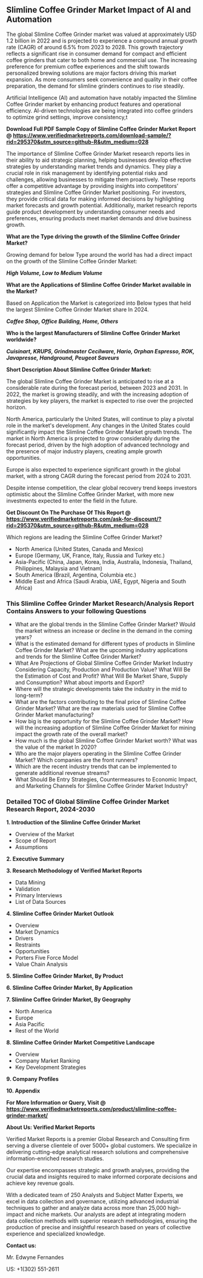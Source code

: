 <h2>Slimline Coffee Grinder Market Impact of AI and Automation</h2><p>The global Slimline Coffee Grinder market was valued at approximately USD 1.2 billion in 2022 and is projected to experience a compound annual growth rate (CAGR) of around 6.5% from 2023 to 2028. This growth trajectory reflects a significant rise in consumer demand for compact and efficient coffee grinders that cater to both home and commercial use. The increasing preference for premium coffee experiences and the shift towards personalized brewing solutions are major factors driving this market expansion. As more consumers seek convenience and quality in their coffee preparation, the demand for slimline grinders continues to rise steadily.</p><p>Artificial Intelligence (AI) and automation have notably impacted the Slimline Coffee Grinder market by enhancing product features and operational efficiency. AI-driven technologies are being integrated into coffee grinders to optimize grind settings, improve consistency,t</p><p id="" class=""><strong>Download Full PDF Sample Copy of Slimline Coffee Grinder Market Report @ <a href="https://www.verifiedmarketreports.com/download-sample/?rid=295370&utm_source=github-R&utm_medium=028" target="_blank">https://www.verifiedmarketreports.com/download-sample/?rid=295370&utm_source=github-R&utm_medium=028</a></strong></p><p>The importance of&nbsp;Slimline Coffee Grinder Market research reports lies in their ability to aid strategic planning, helping businesses develop effective strategies by understanding market trends and dynamics. They play a crucial role in risk management by identifying potential risks and challenges, allowing businesses to mitigate them proactively. These reports offer a competitive advantage by providing insights into competitors' strategies and Slimline Coffee Grinder Market positioning. For investors, they provide critical data for making informed decisions by highlighting market forecasts and growth potential. Additionally, market research reports guide product development by understanding consumer needs and preferences, ensuring products meet market demands and drive business growth.</p><p><strong>What are the&nbsp;Type driving the growth of the Slimline Coffee Grinder Market?</strong></p><p id="" class="">Growing demand for below Type around the world has had a direct impact on the growth of the Slimline Coffee Grinder Market:</p><em><strong>High Volume, Low to Medium Volume</strong></em></p><strong>What are the&nbsp;Applications&nbsp;of Slimline Coffee Grinder Market available in the Market?</strong></p><p id="" class="">Based on Application the Market is categorized into Below types that held the largest Slimline Coffee Grinder Market share In 2024.</p><em><strong>Coffee Shop, Office Building, Home, Others</strong></em></p><strong>Who is the largest Manufacturers of Slimline Coffee Grinder Market worldwide?</strong></p><p><em><strong>Cuisinart, KRUPS, Grindmaster Cecilware, Hario, Orphan Espresso, ROK, Javapresse, Handground, Peugeot Saveurs</strong></em></p><p id="" class=""><strong>Short Description About Slimline Coffee Grinder Market:</strong></p><p>The global Slimline Coffee Grinder Market is anticipated to rise at a considerable rate during the forecast period, between 2023 and 2031. In 2022, the market is growing steadily, and with the increasing adoption of strategies by key players, the market is expected to rise over the projected horizon.</p><p>North America, particularly the United States, will continue to play a pivotal role in the market's development. Any changes in the United States could significantly impact the Slimline Coffee Grinder Market growth trends. The market in North America is projected to grow considerably during the forecast period, driven by the high adoption of advanced technology and the presence of major industry players, creating ample growth opportunities.</p><p>Europe is also expected to experience significant growth in the global market, with a strong CAGR during the forecast period from 2024 to 2031.</p><p>Despite intense competition, the clear global recovery trend keeps investors optimistic about the Slimline Coffee Grinder Market, with more new investments expected to enter the field in the future.</p><p id="" class=""><strong>Get Discount On The Purchase Of This Report @ <a href="https://www.verifiedmarketreports.com/ask-for-discount/?rid=295370&utm_source=github-R&utm_medium=028" target="_blank">https://www.verifiedmarketreports.com/ask-for-discount/?rid=295370&utm_source=github-R&utm_medium=028</a></strong></p>Which regions are leading the Slimline Coffee Grinder Market?</p><ul><li>North America (United States, Canada and Mexico)</li><li>Europe (Germany, UK, France, Italy, Russia and Turkey etc.)</li><li>Asia-Pacific (China, Japan, Korea, India, Australia, Indonesia, Thailand, Philippines, Malaysia and Vietnam)</li><li>South America (Brazil, Argentina, Columbia etc.)</li><li>Middle East and Africa (Saudi Arabia, UAE, Egypt, Nigeria and South Africa)</li></ul><h3 id="" class="">This Slimline Coffee Grinder Market Research/Analysis Report Contains Answers to your following Questions</h3><ul><li>What are the global trends in the Slimline Coffee Grinder Market? Would the market witness an increase or decline in the demand in the coming years?</li><li>What is the estimated demand for different types of products in Slimline Coffee Grinder Market? What are the upcoming industry applications and trends for the Slimline Coffee Grinder Market?</li><li>What Are Projections of Global Slimline Coffee Grinder Market Industry Considering Capacity, Production and Production Value? What Will Be the Estimation of Cost and Profit? What Will Be Market Share, Supply and Consumption? What about imports and Export?</li><li>Where will the strategic developments take the industry in the mid to long-term?</li><li>What are the factors contributing to the final price of Slimline Coffee Grinder Market? What are the raw materials used for Slimline Coffee Grinder Market manufacturing?</li><li>How big is the opportunity for the Slimline Coffee Grinder Market? How will the increasing adoption of Slimline Coffee Grinder Market for mining impact the growth rate of the overall market?</li><li>How much is the global Slimline Coffee Grinder Market worth? What was the value of the market In 2020?</li><li>Who are the major players operating in the Slimline Coffee Grinder Market? Which companies are the front runners?</li><li>Which are the recent industry trends that can be implemented to generate additional revenue streams?</li><li>What Should Be Entry Strategies, Countermeasures to Economic Impact, and Marketing Channels for Slimline Coffee Grinder Market Industry?</li></ul><h3 id="" class="">Detailed TOC of Global Slimline Coffee Grinder Market Research Report, 2024-2030</h3><p id="" class=""><strong>1. Introduction of the Slimline Coffee Grinder Market</strong></p><ul><li>Overview of the Market</li><li>Scope of Report</li><li>Assumptions</li></ul><p id="" class=""><strong>2. Executive Summary</strong></p><p id="" class=""><strong>3. Research Methodology of Verified Market Reports</strong></p><ul><li>Data Mining</li><li>Validation</li><li>Primary Interviews</li><li>List of Data Sources</li></ul><p id="" class=""><strong>4. Slimline Coffee Grinder Market Outlook</strong></p><ul><li>Overview</li><li>Market Dynamics</li><li>Drivers</li><li>Restraints</li><li>Opportunities</li><li>Porters Five Force Model</li><li>Value Chain Analysis</li></ul><p id="" class=""><strong>5. Slimline Coffee Grinder Market, By Product</strong></p><p id="" class=""><strong>6. Slimline Coffee Grinder Market, By Application</strong></p><p id="" class=""><strong>7. Slimline Coffee Grinder Market, By Geography</strong></p><ul><li>North America</li><li>Europe</li><li>Asia Pacific</li><li>Rest of the World</li></ul><p id="" class=""><strong>8. Slimline Coffee Grinder Market Competitive Landscape</strong></p><ul><li>Overview</li><li>Company Market Ranking</li><li>Key Development Strategies</li></ul><p id="" class=""><strong>9. Company Profiles</strong></p><p id="" class=""><strong>10. Appendix</strong></p><p id="" class=""><strong>For More Information or Query, Visit @ <a href="https://www.verifiedmarketreports.com/product/slimline-coffee-grinder-market/" target="_blank">https://www.verifiedmarketreports.com/product/slimline-coffee-grinder-market/</a></strong></p><p id="" class=""><strong>About Us: Verified Market Reports</strong></p><p id="" class="">Verified Market Reports is a premier Global Research and Consulting firm serving a diverse clientele of over 5000+ global customers. We specialize in delivering cutting-edge analytical research solutions and comprehensive information-enriched research studies.</p><p id="" class="">Our expertise encompasses strategic and growth analyses, providing the crucial data and insights required to make informed corporate decisions and achieve key revenue goals.</p><p id="" class="">With a dedicated team of 250 Analysts and Subject Matter Experts, we excel in data collection and governance, utilizing advanced industrial techniques to gather and analyze data across more than 25,000 high-impact and niche markets. Our analysts are adept at integrating modern data collection methods with superior research methodologies, ensuring the production of precise and insightful research based on years of collective experience and specialized knowledge.</p><p id="" class=""><strong>Contact us:</strong></p><p id="" class="">Mr. Edwyne Fernandes</p><p id="" class="">US: +1(302) 551-2611</p>